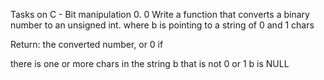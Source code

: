 Tasks on C - Bit manipulation
0. 0
Write a function that converts a binary number to an unsigned int.
where b is pointing to a string of 0 and 1 chars

Return: the converted number, or 0 if

there is one or more chars in the string b that is not 0 or 1 b is NULL
